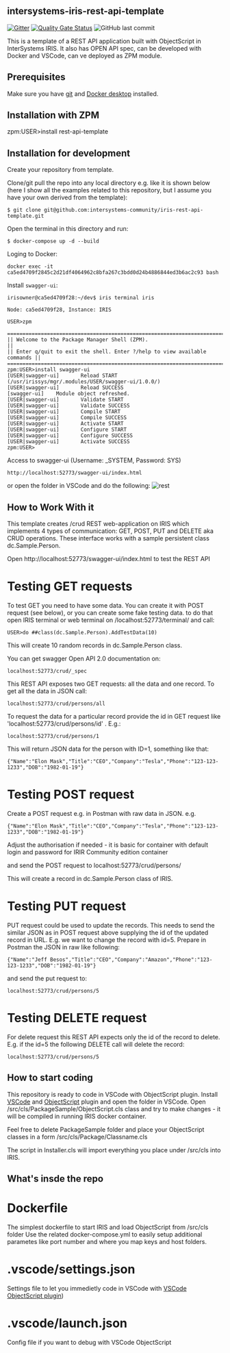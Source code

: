 ## intersystems-iris-rest-api-template

 [![Gitter](https://img.shields.io/badge/Available%20on-Intersystems%20Open%20Exchange-00b2a9.svg)](https://openexchange.intersystems.com/package/iris-rest-api-template)
 [![Quality Gate Status](https://community.objectscriptquality.com/api/project_badges/measure?project=intersystems_iris_community%2Firis-rest-api-template&metric=alert_status)](https://community.objectscriptquality.com/dashboard?id=intersystems_iris_community%2Firis-rest-api-template)
 <img alt="GitHub last commit" src="https://img.shields.io/github/last-commit/intersystems-community/iris-rest-api-template">

This is a template of a REST API application built with ObjectScript in InterSystems IRIS.
It also has OPEN API spec, 
can be developed with Docker and VSCode,
can ve deployed as ZPM module.

## Prerequisites
Make sure you have [git](https://git-scm.com/book/en/v2/Getting-Started-Installing-Git) and [Docker desktop](https://www.docker.com/products/docker-desktop) installed.

## Installation with ZPM

zpm:USER>install rest-api-template

## Installation for development

Create your repository from template.

Clone/git pull the repo into any local directory e.g. like it is shown below (here I show all the examples related to this repository, but I assume you have your own derived from the template):

```
$ git clone git@github.com:intersystems-community/iris-rest-api-template.git
```

Open the terminal in this directory and run:

```
$ docker-compose up -d --build
```

Loging to Docker:
```
docker exec -it ca5ed4709f2845c2d21df4064962c8bfa267c3bdd0d24b4886844ed3b6ac2c93 bash
```
Install `swagger-ui`:
```
irisowner@ca5ed4709f28:~/dev$ iris terminal iris

Node: ca5ed4709f28, Instance: IRIS

USER>zpm

=============================================================================
|| Welcome to the Package Manager Shell (ZPM).                             ||
|| Enter q/quit to exit the shell. Enter ?/help to view available commands ||
=============================================================================
zpm:USER>install swagger-ui
[USER|swagger-ui]       Reload START (/usr/irissys/mgr/.modules/USER/swagger-ui/1.0.0/)
[USER|swagger-ui]       Reload SUCCESS
[swagger-ui]    Module object refreshed.
[USER|swagger-ui]       Validate START
[USER|swagger-ui]       Validate SUCCESS
[USER|swagger-ui]       Compile START
[USER|swagger-ui]       Compile SUCCESS
[USER|swagger-ui]       Activate START
[USER|swagger-ui]       Configure START
[USER|swagger-ui]       Configure SUCCESS
[USER|swagger-ui]       Activate SUCCESS
zpm:USER>

```
Access to swagger-ui (Username: _SYSTEM, Password: SYS)
```
http://localhost:52773/swagger-ui/index.html
```


or open the folder in VSCode and do the following:
![rest](https://user-images.githubusercontent.com/2781759/78183327-63569800-7470-11ea-8561-c3b547ce9001.gif)


## How to Work With it

This template creates /crud REST web-application on IRIS which implements 4 types of communication: GET, POST, PUT and DELETE aka CRUD operations.
These interface works with a sample persistent class dc.Sample.Person.

Open http://localhost:52773/swagger-ui/index.html to test the REST API

# Testing GET requests

To test GET you need to have some data. You can create it with POST request (see below), or you can create some fake testing data. to do that open IRIS terminal or web terminal on /localhost:52773/terminal/  and call:

```
USER>do ##class(dc.Sample.Person).AddTestData(10)
```
This will create 10 random records in dc.Sample.Person class.


You can get swagger Open API 2.0 documentation on:
```
localhost:52773/crud/_spec
```

This REST API exposes two GET requests: all the data and one record.
To get all the data in JSON call:

```
localhost:52773/crud/persons/all
```

To request the data for a particular record provide the id in GET request like 'localhost:52773/crud/persons/id' . E.g.:

```
localhost:52773/crud/persons/1
```

This will return JSON data for the person with ID=1, something like that:

```
{"Name":"Elon Mask","Title":"CEO","Company":"Tesla","Phone":"123-123-1233","DOB":"1982-01-19"}
```

# Testing POST request

Create a POST request e.g. in Postman with raw data in JSON. e.g.

```
{"Name":"Elon Mask","Title":"CEO","Company":"Tesla","Phone":"123-123-1233","DOB":"1982-01-19"}
```

Adjust the authorisation if needed - it is basic for container with default login and password for IRIR Community edition container

and send the POST request to localhost:52773/crud/persons/

This will create a record in dc.Sample.Person class of IRIS.

# Testing PUT request

PUT request could be used to update the records. This needs to send the similar JSON as in POST request above supplying the id of the updated record in URL.
E.g. we want to change the record with id=5. Prepare in Postman the JSON in raw like following:

```
{"Name":"Jeff Besos","Title":"CEO","Company":"Amazon","Phone":"123-123-1233","DOB":"1982-01-19"}
```

and send the put request to:
```
localhost:52773/crud/persons/5
```

# Testing DELETE request

For delete request this REST API expects only the id of the record to delete. E.g. if the id=5 the following DELETE call will delete the record:

```
localhost:52773/crud/persons/5
```

## How to start coding
This repository is ready to code in VSCode with ObjectScript plugin.
Install [VSCode](https://code.visualstudio.com/) and [ObjectScript](https://marketplace.visualstudio.com/items?itemName=daimor.vscode-objectscript) plugin and open the folder in VSCode.
Open /src/cls/PackageSample/ObjectScript.cls class and try to make changes - it will be compiled in running IRIS docker container.

Feel free to delete PackageSample folder and place your ObjectScript classes in a form
/src/cls/Package/Classname.cls

The script in Installer.cls will import everything you place under /src/cls into IRIS.

## What's insde the repo

# Dockerfile

The simplest dockerfile to start IRIS and load ObjectScript from /src/cls folder
Use the related docker-compose.yml to easily setup additional parametes like port number and where you map keys and host folders.

# .vscode/settings.json

Settings file to let you immedietly code in VSCode with [VSCode ObjectScript plugin](https://marketplace.visualstudio.com/items?itemName=daimor.vscode-objectscript))

# .vscode/launch.json
Config file if you want to debug with VSCode ObjectScript

